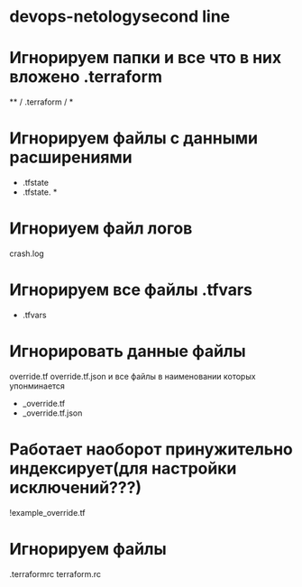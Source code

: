 # devops-netologysecond line


# Игнорируем папки и все что в них вложено .terraform
** / .terraform / *

# Игнорируем файлы с данными расширениями
* .tfstate
* .tfstate. *

# Игнориуем файл логов
crash.log

# Игнорируем все файлы .tfvars
* .tfvars

# Игнорировать данные файлы

override.tf
override.tf.json
 и все файлы в наименовании которых упонминается
* _override.tf
* _override.tf.json

# Работает наоборот принужительно индексирует(для настройки исключений???)
!example_override.tf

# Игнорируем файлы 
.terraformrc
terraform.rc
